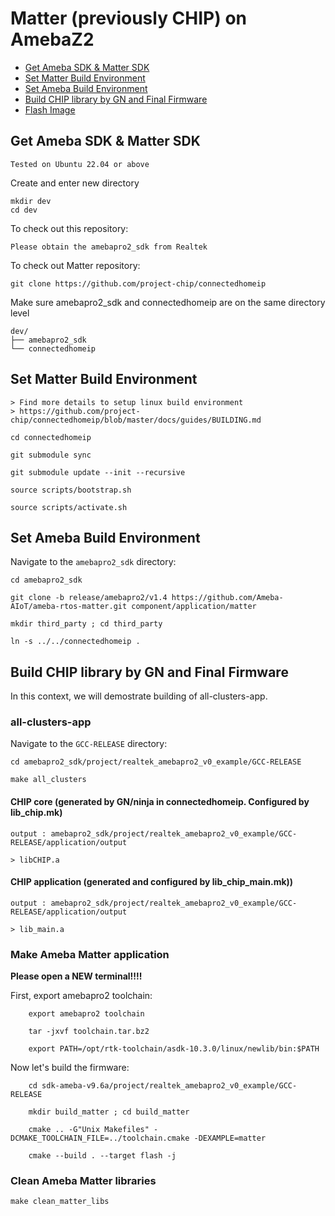 # Matter (previously CHIP) on AmebaZ2

- [Get Ameba SDK & Matter SDK](#get-ameba-sdk--matter-sdk)
- [Set Matter Build Environment](#set-matter-build-environment)
- [Set Ameba Build Environment](#set-ameba-build-environment)
- [Build CHIP library by GN and Final Firmware](#build-chip-library-by-gn-and-final-firmware)
- [Flash Image](#flash-image)

## Get Ameba SDK & Matter SDK

    Tested on Ubuntu 22.04 or above

Create and enter new directory

    mkdir dev
    cd dev

To check out this repository:

    Please obtain the amebapro2_sdk from Realtek

To check out Matter repository:

    git clone https://github.com/project-chip/connectedhomeip

Make sure amebapro2_sdk and connectedhomeip are on the same directory level

    dev/
    ├── amebapro2_sdk
    └── connectedhomeip

## Set Matter Build Environment

    > Find more details to setup linux build environment
    > https://github.com/project-chip/connectedhomeip/blob/master/docs/guides/BUILDING.md

    cd connectedhomeip

    git submodule sync

    git submodule update --init --recursive

    source scripts/bootstrap.sh

    source scripts/activate.sh

## Set Ameba Build Environment

Navigate to the `amebapro2_sdk` directory:

    cd amebapro2_sdk

    git clone -b release/amebapro2/v1.4 https://github.com/Ameba-AIoT/ameba-rtos-matter.git component/application/matter

    mkdir third_party ; cd third_party

    ln -s ../../connectedhomeip .

## Build CHIP library by GN and Final Firmware

In this context, we will demostrate building of all-clusters-app.

### all-clusters-app

Navigate to the `GCC-RELEASE` directory:

    cd amebapro2_sdk/project/realtek_amebapro2_v0_example/GCC-RELEASE

    make all_clusters

#### CHIP core (generated by GN/ninja in connectedhomeip. Configured by lib_chip.mk)

    output : amebapro2_sdk/project/realtek_amebapro2_v0_example/GCC-RELEASE/application/output

    > libCHIP.a

#### CHIP application (generated and configured by lib_chip_main.mk))

    output : amebapro2_sdk/project/realtek_amebapro2_v0_example/GCC-RELEASE/application/output

    > lib_main.a

### Make Ameba Matter application

**Please open a NEW terminal!!!!**

First, export amebapro2 toolchain:

```
    export amebapro2 toolchain

    tar -jxvf toolchain.tar.bz2

    export PATH=/opt/rtk-toolchain/asdk-10.3.0/linux/newlib/bin:$PATH
```

Now let's build the firmware:
```
    cd sdk-ameba-v9.6a/project/realtek_amebapro2_v0_example/GCC-RELEASE

    mkdir build_matter ; cd build_matter

    cmake .. -G"Unix Makefiles" -DCMAKE_TOOLCHAIN_FILE=../toolchain.cmake -DEXAMPLE=matter

    cmake --build . --target flash -j
```

### Clean Ameba Matter libraries

    make clean_matter_libs

